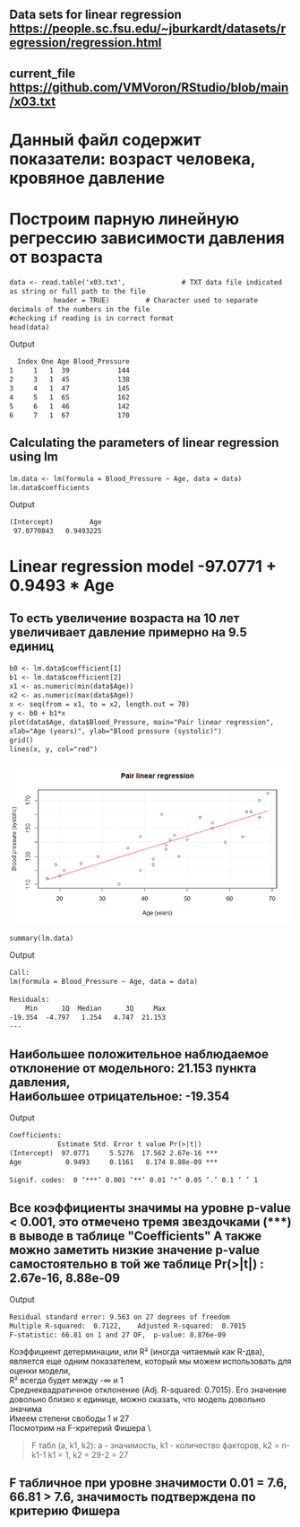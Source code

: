 ## Data sets for linear regression https://people.sc.fsu.edu/~jburkardt/datasets/regression/regression.html
## current_file https://github.com/VMVoron/RStudio/blob/main/x03.txt
# Данный файл содержит показатели: возраст человека, кровяное давление
# Построим парную линейную регрессию зависимости давления от возраста 
```{r}
data <- read.table('x03.txt',              # TXT data file indicated as string or full path to the file
           header = TRUE)         # Character used to separate decimals of the numbers in the file
#checking if reading is in correct format
head(data)
```
 Output
```{r}
  Index One Age Blood_Pressure
1     1   1  39            144
2     3   1  45            138
3     4   1  47            145
4     5   1  65            162
5     6   1  46            142
6     7   1  67            170
```
## Calculating the parameters of linear regression using lm
```{r}
lm.data <- lm(formula = Blood_Pressure ~ Age, data = data)
lm.data$coefficients
```
 Output
```{r}
(Intercept)         Age 
 97.0770843   0.9493225
 ```
# Linear regression model -97.0771 + 0.9493 * Age
## То есть увеличение возраста на 10 лет увеличивает давление примерно на 9.5 единиц
```{r}
b0 <- lm.data$coefficient[1]
b1 <- lm.data$coefficient[2]
x1 <- as.numeric(min(data$Age))
x2 <- as.numeric(max(data$Age))
x <- seq(from = x1, to = x2, length.out = 70)
y <- b0 + b1*x
plot(data$Age, data$Blood_Pressure, main="Pair linear regression", xlab="Age (years)", ylab="Blood pressure (systolic)")
grid()
lines(x, y, col="red")
```
![png](https://github.com/VMVoron/RStudio/blob/main/LM.png)
```{r}
summary(lm.data)
```
Output
```{r}
Call:
lm(formula = Blood_Pressure ~ Age, data = data)

Residuals:
    Min      1Q  Median      3Q     Max 
-19.354  -4.797   1.254   4.747  21.153 
---
```

Наибольшее положительное наблюдаемое отклонение от модельного: 21.153 пункта давления, \
Наибольшее отрицательное: -19.354
---
Output
```{r}
Coefficients:
            Estimate Std. Error t value Pr(>|t|)    
(Intercept)  97.0771     5.5276  17.562 2.67e-16 ***
Age           0.9493     0.1161   8.174 8.88e-09 ***

Signif. codes:  0 ‘***’ 0.001 ‘**’ 0.01 ‘*’ 0.05 ‘.’ 0.1 ‘ ’ 1
```
Все коэффициенты значимы на уровне p-value < 0.001, это отмечено тремя звездочками (***) в выводе в таблице "Coefficients"
А также можно заметить низкие значение p-value самостоятельно в той же таблице Pr(>|t|) : 2.67e-16, 8.88e-09
---
Output
```{r}
Residual standard error: 9.563 on 27 degrees of freedom
Multiple R-squared:  0.7122,	Adjusted R-squared:  0.7015 
F-statistic: 66.81 on 1 and 27 DF,  p-value: 8.876e-09
```

Коэффициент детерминации, или R² (иногда читаемый как R-два), является еще одним показателем, который мы можем использовать для оценки модели, \
R² всегда будет между -∞ и 1 \
Среднеквадратичное отклонение (Adj. R-squared: 0.7015). Его значение довольно близко к единице, можно сказать, что модель довольно значима\
Имеем степени свободы 1 и 27 \
Посмотрим на F-критерий Фишера \
> F табл (a, k1, k2): a - значимость, k1 - количество факторов, k2 = n-k1-1
> k1 = 1, k2 = 29-2 = 27
## F табличное при уровне значимости 0.01 = 7.6, 66.81 > 7.6, значимость подтверждена по критерию Фишера
```
 ```
